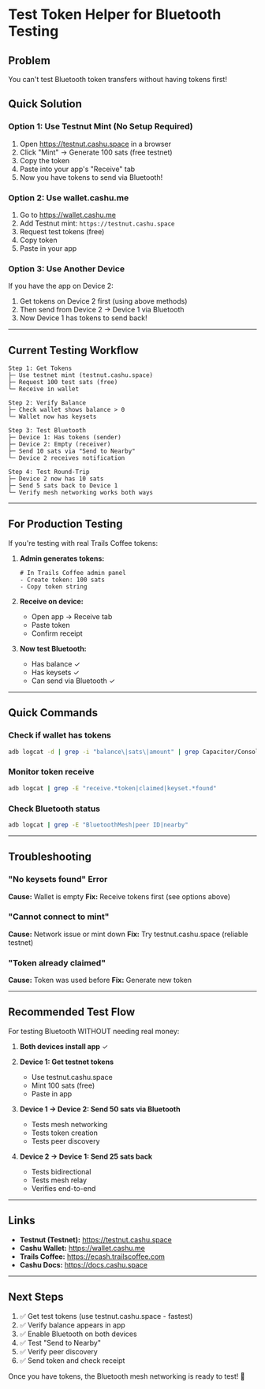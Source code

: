 # Test Token Helper for Bluetooth Testing

## Problem

You can't test Bluetooth token transfers without having tokens first!

## Quick Solution

### Option 1: Use Testnut Mint (No Setup Required)

1. Open https://testnut.cashu.space in a browser
2. Click "Mint" → Generate 100 sats (free testnet)
3. Copy the token
4. Paste into your app's "Receive" tab
5. Now you have tokens to send via Bluetooth!

### Option 2: Use wallet.cashu.me

1. Go to https://wallet.cashu.me
2. Add Testnut mint: `https://testnut.cashu.space`
3. Request test tokens (free)
4. Copy token
5. Paste in your app

### Option 3: Use Another Device

If you have the app on Device 2:
1. Get tokens on Device 2 first (using above methods)
2. Then send from Device 2 → Device 1 via Bluetooth
3. Now Device 1 has tokens to send back!

---

## Current Testing Workflow

```
Step 1: Get Tokens
├─ Use testnet mint (testnut.cashu.space)
├─ Request 100 test sats (free)
└─ Receive in wallet

Step 2: Verify Balance
├─ Check wallet shows balance > 0
└─ Wallet now has keysets

Step 3: Test Bluetooth
├─ Device 1: Has tokens (sender)
├─ Device 2: Empty (receiver)
├─ Send 10 sats via "Send to Nearby"
└─ Device 2 receives notification

Step 4: Test Round-Trip
├─ Device 2 now has 10 sats
├─ Send 5 sats back to Device 1
└─ Verify mesh networking works both ways
```

---

## For Production Testing

If you're testing with real Trails Coffee tokens:

1. **Admin generates tokens:**
   ```
   # In Trails Coffee admin panel
   - Create token: 100 sats
   - Copy token string
   ```

2. **Receive on device:**
   - Open app → Receive tab
   - Paste token
   - Confirm receipt

3. **Now test Bluetooth:**
   - Has balance ✓
   - Has keysets ✓
   - Can send via Bluetooth ✓

---

## Quick Commands

### Check if wallet has tokens
```bash
adb logcat -d | grep -i "balance\|sats\|amount" | grep Capacitor/Console | tail -5
```

### Monitor token receive
```bash
adb logcat | grep -E "receive.*token|claimed|keyset.*found"
```

### Check Bluetooth status
```bash
adb logcat | grep -E "BluetoothMesh|peer ID|nearby"
```

---

## Troubleshooting

### "No keysets found" Error
**Cause:** Wallet is empty
**Fix:** Receive tokens first (see options above)

### "Cannot connect to mint"
**Cause:** Network issue or mint down
**Fix:** Try testnut.cashu.space (reliable testnet)

### "Token already claimed"
**Cause:** Token was used before
**Fix:** Generate new token

---

## Recommended Test Flow

For testing Bluetooth WITHOUT needing real money:

1. **Both devices install app** ✓
2. **Device 1: Get testnet tokens**
   - Use testnut.cashu.space
   - Mint 100 sats (free)
   - Paste in app

3. **Device 1 → Device 2: Send 50 sats via Bluetooth**
   - Tests mesh networking
   - Tests token creation
   - Tests peer discovery

4. **Device 2 → Device 1: Send 25 sats back**
   - Tests bidirectional
   - Tests mesh relay
   - Verifies end-to-end

---

## Links

- **Testnut (Testnet):** https://testnut.cashu.space
- **Cashu Wallet:** https://wallet.cashu.me
- **Trails Coffee:** https://ecash.trailscoffee.com
- **Cashu Docs:** https://docs.cashu.space

---

## Next Steps

1. ✅ Get test tokens (use testnut.cashu.space - fastest)
2. ✅ Verify balance appears in app
3. ✅ Enable Bluetooth on both devices
4. ✅ Test "Send to Nearby"
5. ✅ Verify peer discovery
6. ✅ Send token and check receipt

Once you have tokens, the Bluetooth mesh networking is ready to test! 🚀





